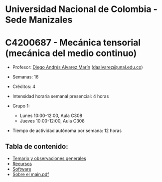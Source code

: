 # Universidad Nacional de Colombia - Sede Manizales
# C4200687 - Mecánica tensorial (mecánica del medio continuo)

- Profesor: [Diego Andrés Alvarez Marín](https://sites.google.com/site/diegoandresalvarezmarin/) (daalvarez@unal.edu.co)
- Semanas: 16
- Créditos: 4

- Intensidad horaria semanal presencial: 4 horas

- Grupo 1:
  - Lunes 10:00-12:00, Aula C308
  - Jueves 10:00-12:00, Aula C308

- Tiempo de actividad autónoma por semana: 12 horas

## Tabla de contenido:
- [Temario y observaciones generales](docs/01_-_temario.md)
- [Recursos](docs/02_-_recursos.md)
- [Software](docs/03_-_software.md)
- [Sobre el main.pdf](docs/04_-_main_pdf.md)

<!---
### WIKI para la corrección de los errores en el `main.pdf`: 
  * http://mecanicadesolidos.shoutwiki.com/
  * [Reglas de la WIKI](http://mecanicadesolidos.shoutwiki.com/wiki/Reglas_de_la_WIKI)
  * [Ejemplos de contribuciones a la WIKI](http://mecanicadesolidos.shoutwiki.com/wiki/Ejemplos_de_contribuciones_a_la_WIKI)
--->